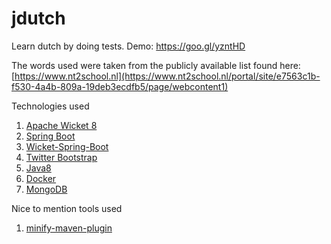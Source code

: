 # jdutch
Learn dutch by doing tests. Demo: https://goo.gl/yzntHD

The words used were taken from the publicly available list found here: [https://www.nt2school.nl](https://www.nt2school.nl/portal/site/e7563c1b-f530-4a4b-809a-19deb3ecdfb5/page/webcontent1)

Technologies used 
  1. [Apache Wicket 8](https://wicket.apache.org/)
  2. [Spring Boot](https://projects.spring.io/spring-boot/)
  3. [Wicket-Spring-Boot](https://github.com/MarcGiffing/wicket-spring-boot)
  4. [Twitter Bootstrap](http://getbootstrap.com/)
  5. [Java8](http://www.oracle.com/technetwork/java/javaee/overview/index.html)
  6. [Docker](https://www.docker.com/)
  7. [MongoDB](https://www.mongodb.com/)

Nice to mention tools used
  1. [minify-maven-plugin](https://github.com/samaxes/minify-maven-plugin)
